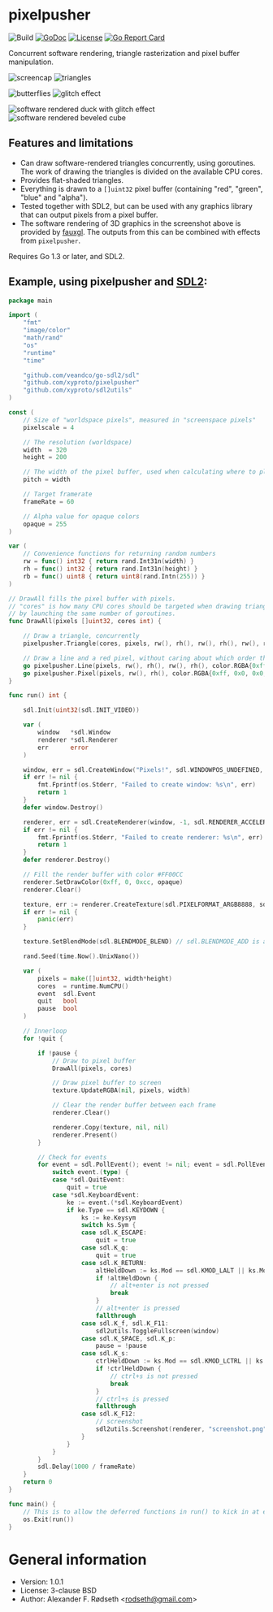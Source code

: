 # pixelpusher

![Build](https://github.com/xyproto/pixelpusher/workflows/Build/badge.svg)
[![GoDoc](https://godoc.org/github.com/xyproto/pixelpusher?status.svg)](http://godoc.org/github.com/xyproto/pixelpusher)
[![License](http://img.shields.io/badge/license-BSD-green.svg?style=flat)](https://raw.githubusercontent.com/xyproto/pixelpusher/master/LICENSE)
[![Go Report Card](https://goreportcard.com/badge/github.com/xyproto/pixelpusher)](https://goreportcard.com/report/github.com/xyproto/pixelpusher)

Concurrent software rendering, triangle rasterization and pixel buffer manipulation.

![screencap](img/screencap.gif) ![triangles](img/triangles.png)

![butterflies](img/butterfly.png) ![glitch effect](img/strobe.png)

![software rendered duck with glitch effect](img/glitch.png) ![software rendered beveled cube](img/cube.png)


## Features and limitations

* Can draw software-rendered triangles concurrently, using goroutines. The work of drawing the triangles is divided on the available CPU cores.
* Provides flat-shaded triangles.
* Everything is drawn to a `[]uint32` pixel buffer (containing "red", "green", "blue" and "alpha").
* Tested together with SDL2, but can be used with any graphics library that can output pixels from a pixel buffer.
* The software rendering of 3D graphics in the screenshot above is provided by [fauxgl](https://github.com/fogleman/fauxgl). The outputs from this can be combined with effects from `pixelpusher`.

Requires Go 1.3 or later, and SDL2.

## Example, using pixelpusher and [SDL2](https://github.com/veandco/go-sdl2):

```go
package main

import (
    "fmt"
    "image/color"
    "math/rand"
    "os"
    "runtime"
    "time"

    "github.com/veandco/go-sdl2/sdl"
    "github.com/xyproto/pixelpusher"
    "github.com/xyproto/sdl2utils"
)

const (
    // Size of "worldspace pixels", measured in "screenspace pixels"
    pixelscale = 4

    // The resolution (worldspace)
    width  = 320
    height = 200

    // The width of the pixel buffer, used when calculating where to place pixels (y*pitch+x)
    pitch = width

    // Target framerate
    frameRate = 60

    // Alpha value for opaque colors
    opaque = 255
)

var (
    // Convenience functions for returning random numbers
    rw = func() int32 { return rand.Int31n(width) }
    rh = func() int32 { return rand.Int31n(height) }
    rb = func() uint8 { return uint8(rand.Intn(255)) }
)

// DrawAll fills the pixel buffer with pixels.
// "cores" is how many CPU cores should be targeted when drawing triangles,
// by launching the same number of goroutines.
func DrawAll(pixels []uint32, cores int) {

    // Draw a triangle, concurrently
    pixelpusher.Triangle(cores, pixels, rw(), rh(), rw(), rh(), rw(), rh(), color.RGBA{rb(), rb(), rb(), opaque}, pitch)

    // Draw a line and a red pixel, without caring about which order they appear in, or if they will complete before the next frame is drawn
    go pixelpusher.Line(pixels, rw(), rh(), rw(), rh(), color.RGBA{0xff, 0xff, 0, opaque}, pitch)
    go pixelpusher.Pixel(pixels, rw(), rh(), color.RGBA{0xff, 0x0, 0x0, opaque}, pitch)
}

func run() int {

    sdl.Init(uint32(sdl.INIT_VIDEO))

    var (
        window   *sdl.Window
        renderer *sdl.Renderer
        err      error
    )

    window, err = sdl.CreateWindow("Pixels!", sdl.WINDOWPOS_UNDEFINED, sdl.WINDOWPOS_UNDEFINED, int32(width*pixelscale), int32(height*pixelscale), sdl.WINDOW_SHOWN)
    if err != nil {
        fmt.Fprintf(os.Stderr, "Failed to create window: %s\n", err)
        return 1
    }
    defer window.Destroy()

    renderer, err = sdl.CreateRenderer(window, -1, sdl.RENDERER_ACCELERATED)
    if err != nil {
        fmt.Fprintf(os.Stderr, "Failed to create renderer: %s\n", err)
        return 1
    }
    defer renderer.Destroy()

    // Fill the render buffer with color #FF00CC
    renderer.SetDrawColor(0xff, 0, 0xcc, opaque)
    renderer.Clear()

    texture, err := renderer.CreateTexture(sdl.PIXELFORMAT_ARGB8888, sdl.TEXTUREACCESS_STREAMING, width, height)
    if err != nil {
        panic(err)
    }

    texture.SetBlendMode(sdl.BLENDMODE_BLEND) // sdl.BLENDMODE_ADD is also possible

    rand.Seed(time.Now().UnixNano())

    var (
        pixels = make([]uint32, width*height)
        cores  = runtime.NumCPU()
        event  sdl.Event
        quit   bool
        pause  bool
    )

    // Innerloop
    for !quit {

        if !pause {
            // Draw to pixel buffer
            DrawAll(pixels, cores)

            // Draw pixel buffer to screen
            texture.UpdateRGBA(nil, pixels, width)

            // Clear the render buffer between each frame
            renderer.Clear()

            renderer.Copy(texture, nil, nil)
            renderer.Present()
        }

        // Check for events
        for event = sdl.PollEvent(); event != nil; event = sdl.PollEvent() {
            switch event.(type) {
            case *sdl.QuitEvent:
                quit = true
            case *sdl.KeyboardEvent:
                ke := event.(*sdl.KeyboardEvent)
                if ke.Type == sdl.KEYDOWN {
                    ks := ke.Keysym
                    switch ks.Sym {
                    case sdl.K_ESCAPE:
                        quit = true
                    case sdl.K_q:
                        quit = true
                    case sdl.K_RETURN:
                        altHeldDown := ks.Mod == sdl.KMOD_LALT || ks.Mod == sdl.KMOD_RALT
                        if !altHeldDown {
                            // alt+enter is not pressed
                            break
                        }
                        // alt+enter is pressed
                        fallthrough
                    case sdl.K_f, sdl.K_F11:
                        sdl2utils.ToggleFullscreen(window)
                    case sdl.K_SPACE, sdl.K_p:
                        pause = !pause
                    case sdl.K_s:
                        ctrlHeldDown := ks.Mod == sdl.KMOD_LCTRL || ks.Mod == sdl.KMOD_RCTRL
                        if !ctrlHeldDown {
                            // ctrl+s is not pressed
                            break
                        }
                        // ctrl+s is pressed
                        fallthrough
                    case sdl.K_F12:
                        // screenshot
                        sdl2utils.Screenshot(renderer, "screenshot.png", true)
                    }
                }
            }
        }
        sdl.Delay(1000 / frameRate)
    }
    return 0
}

func main() {
    // This is to allow the deferred functions in run() to kick in at exit
    os.Exit(run())
}
```

# General information

* Version: 1.0.1
* License: 3-clause BSD
* Author: Alexander F. Rødseth &lt;rodseth@gmail.com&gt;
